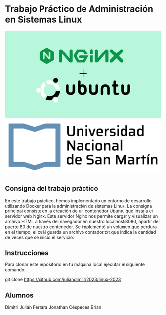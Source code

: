 # Trabajo Práctico de Administración en Sistemas Linux

![Ubuntu Logo](ubuntu.jpg)
![Unsam logo](unsam1.png)
## Consigna del trabajo práctico

En este trabajo práctico, hemos implementado un entorno de desarrollo utilizando Docker para la administración de sistemas Linux. La consigna principal consiste en la creación de un contenedor Ubuntu que instala el servidor web Nginx. Este servidor Nginx nos permite cargar y visualizar un archivo HTML a través del navegador en nuestro localhost:8080, apartir del puerto 80 de nuestro contenedor.
Se implementó un volumen que perdura en el tiempo, el cuál guarda un archivo contador.txt que indica la cantidad de veces que se inicio el servicio.

## Instrucciones

Para clonar este repositorio en tu máquina local ejecutar el siguiente comando:

   git clone https://github.com/juliandimitri2023/linux-2023

## Alumnos
Dimitri Julián
Ferrara Jonathan
Céspedes Brian
  
